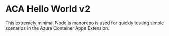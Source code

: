 # ACA Hello World v2

This extremely minimal Node.js monorepo is used for quickly testing simple scenarios in the Azure Container Apps Extension.